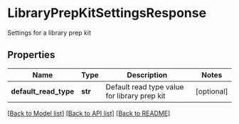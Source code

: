# LibraryPrepKitSettingsResponse

Settings for a library prep kit
## Properties
Name | Type | Description | Notes
------------ | ------------- | ------------- | -------------
**default_read_type** | **str** | Default read type value for library prep kit | [optional] 

[[Back to Model list]](../README.md#documentation-for-models) [[Back to API list]](../README.md#documentation-for-api-endpoints) [[Back to README]](../README.md)


